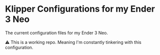 # Klipper Configurations for my Ender 3 Neo

The current configuration files for my Ender 3 Neo.

:warning: This is a working repo. Meaning I'm constantly tinkering with this configuration.